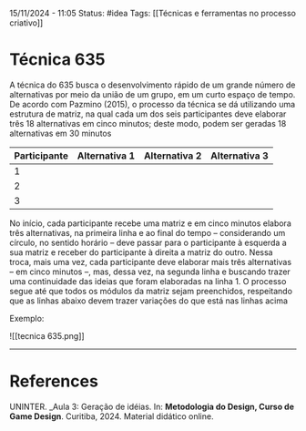 15/11/2024 - 11:05
Status: #idea
Tags: [[Técnicas e ferramentas no processo criativo]]

# Técnica 635

A técnica do 635 busca o desenvolvimento rápido de um grande número de alternativas por meio da união de um grupo, em um curto espaço de tempo. De acordo com Pazmino (2015), o processo da técnica se dá utilizando uma estrutura de matriz, na qual cada um dos seis participantes deve elaborar três 18 alternativas em cinco minutos; deste modo, podem ser geradas 18 alternativas em 30 minutos

| Participante | Alternativa 1 | Alternativa 2 | Alternativa 3 |
| ------------ | ------------- | ------------- | ------------- |
| 1            |               |               |               |
| 2            |               |               |               |
| 3            |               |               |               |

No início, cada participante recebe uma matriz e em cinco minutos elabora três alternativas, na primeira linha e ao final do tempo – considerando um círculo, no sentido horário – deve passar para o participante à esquerda a sua matriz e receber do participante à direita a matriz do outro. Nessa troca, mais uma vez, cada participante deve elaborar mais três alternativas – em cinco minutos –, mas, dessa vez, na segunda linha e buscando trazer uma continuidade das ideias que foram elaboradas na linha 1. O processo segue até que todos os módulos da matriz sejam preenchidos, respeitando que as linhas abaixo devem trazer variações do que está nas linhas acima

Exemplo:

![[tecnica 635.png]]

---

# References

UNINTER.  _Aula 3: Geração de idéias. In: **Metodologia do Design, Curso de Game Design**. Curitiba, 2024. Material didático online.